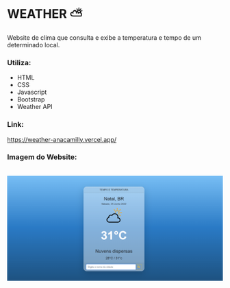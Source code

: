 # WEATHER ⛅

Website de clima que consulta e exibe a temperatura e tempo de um determinado local.

### Utiliza:
* HTML
* CSS
* Javascript
* Bootstrap 
* Weather API

### Link:
https://weather-anacamilly.vercel.app/

### Imagem do Website:
<br/>
<img src="./web/desktop.png">
